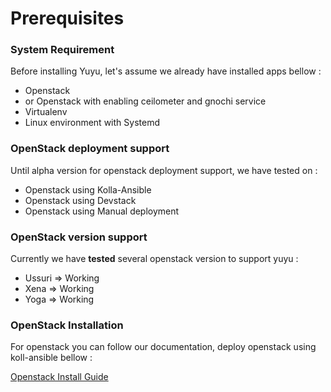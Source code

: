 # Prerequisites
### **System Requirement**

Before installing Yuyu, let's assume we already have installed apps bellow :

- Openstack
- or Openstack with enabling ceilometer and gnochi service
- Virtualenv
- Linux environment with Systemd

### **OpenStack deployment support**
Until alpha version for openstack deployment support, we have tested on :

- Openstack using Kolla-Ansible
- Openstack using Devstack
- Openstack using Manual deployment

### **OpenStack version support**

Currently we have **tested** several openstack version to support yuyu :

- Ussuri => Working 
- Xena => Working
- Yoga => Working 


### **OpenStack Installation**

For openstack you can follow our documentation, deploy openstack using koll-ansible bellow :

[Openstack Install Guide](https://github.com/btechpt/yuyu_documentation/tree/main/Install%20openstack)
